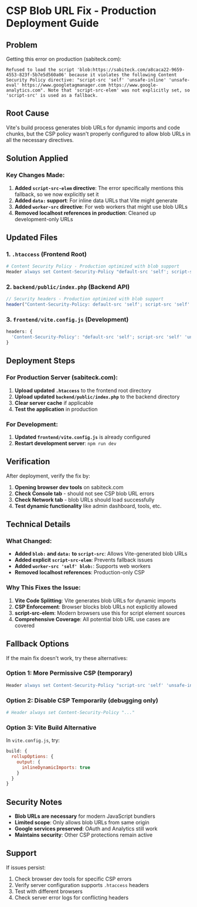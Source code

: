 # CSP Blob URL Fix - Production Deployment Guide

## Problem
Getting this error on production (sabiteck.com):
```
Refused to load the script 'blob:https://sabiteck.com/a8caca22-9659-4553-823f-5b7e5d560a06' because it violates the following Content Security Policy directive: "script-src 'self' 'unsafe-inline' 'unsafe-eval' https://www.googletagmanager.com https://www.google-analytics.com". Note that 'script-src-elem' was not explicitly set, so 'script-src' is used as a fallback.
```

## Root Cause
Vite's build process generates blob URLs for dynamic imports and code chunks, but the CSP policy wasn't properly configured to allow blob URLs in all the necessary directives.

## Solution Applied

### Key Changes Made:

1. **Added `script-src-elem` directive**: The error specifically mentions this fallback, so we now explicitly set it
2. **Added `data:` support**: For inline data URLs that Vite might generate
3. **Added `worker-src` directive**: For web workers that might use blob URLs
4. **Removed localhost references in production**: Cleaned up development-only URLs

## Updated Files

### 1. `.htaccess` (Frontend Root)
```apache
# Content Security Policy - Production optimized with blob support
Header always set Content-Security-Policy "default-src 'self'; script-src 'self' 'unsafe-inline' 'unsafe-eval' blob: data: https://www.googletagmanager.com https://www.google-analytics.com https://apis.google.com https://accounts.google.com https://gstatic.com https://www.gstatic.com; script-src-elem 'self' 'unsafe-inline' blob: data: https://www.googletagmanager.com https://www.google-analytics.com https://apis.google.com https://accounts.google.com https://gstatic.com https://www.gstatic.com; style-src 'self' 'unsafe-inline' https://fonts.googleapis.com; font-src 'self' https://fonts.gstatic.com; img-src 'self' data: https: blob:; connect-src 'self' https://sabiteck.com https://backend.sabiteck.com https://www.google-analytics.com https://analytics.google.com https://accounts.google.com https://apis.google.com; frame-src https://accounts.google.com; object-src 'none'; base-uri 'self'; worker-src 'self' blob:;"
```

### 2. `backend/public/index.php` (Backend API)
```php
// Security headers - Production optimized with blob support
header("Content-Security-Policy: default-src 'self'; script-src 'self' 'unsafe-inline' 'unsafe-eval' blob: data: https://www.googletagmanager.com https://www.google-analytics.com https://apis.google.com https://accounts.google.com https://gstatic.com https://www.gstatic.com; script-src-elem 'self' 'unsafe-inline' blob: data: https://www.googletagmanager.com https://www.google-analytics.com https://apis.google.com https://accounts.google.com https://gstatic.com https://www.gstatic.com; style-src 'self' 'unsafe-inline' https://fonts.googleapis.com; font-src 'self' https://fonts.gstatic.com; img-src 'self' data: https: blob:; connect-src 'self' https://sabiteck.com https://backend.sabiteck.com https://www.google-analytics.com https://analytics.google.com https://accounts.google.com https://apis.google.com; frame-src https://accounts.google.com; object-src 'none'; base-uri 'self'; worker-src 'self' blob:;");
```

### 3. `frontend/vite.config.js` (Development)
```javascript
headers: {
  'Content-Security-Policy': "default-src 'self'; script-src 'self' 'unsafe-inline' 'unsafe-eval' blob: data:; script-src-elem 'self' 'unsafe-inline' blob: data:; style-src 'self' 'unsafe-inline'; font-src 'self' data:; img-src 'self' data: blob:; connect-src 'self' http://localhost:* https://localhost:*; frame-src 'self'; object-src 'none'; worker-src 'self' blob:;"
}
```

## Deployment Steps

### For Production Server (sabiteck.com):

1. **Upload updated `.htaccess`** to the frontend root directory
2. **Upload updated `backend/public/index.php`** to the backend directory
3. **Clear server cache** if applicable
4. **Test the application** in production

### For Development:

1. **Updated `frontend/vite.config.js`** is already configured
2. **Restart development server**: `npm run dev`

## Verification

After deployment, verify the fix by:

1. **Opening browser dev tools** on sabiteck.com
2. **Check Console tab** - should not see CSP blob URL errors
3. **Check Network tab** - blob URLs should load successfully
4. **Test dynamic functionality** like admin dashboard, tools, etc.

## Technical Details

### What Changed:

- **Added `blob:` and `data:` to `script-src`**: Allows Vite-generated blob URLs
- **Added explicit `script-src-elem`**: Prevents fallback issues
- **Added `worker-src 'self' blob:`**: Supports web workers
- **Removed localhost references**: Production-only CSP

### Why This Fixes the Issue:

1. **Vite Code Splitting**: Vite generates blob URLs for dynamic imports
2. **CSP Enforcement**: Browser blocks blob URLs not explicitly allowed
3. **script-src-elem**: Modern browsers use this for script element sources
4. **Comprehensive Coverage**: All potential blob URL use cases are covered

## Fallback Options

If the main fix doesn't work, try these alternatives:

### Option 1: More Permissive CSP (temporary)
```apache
Header always set Content-Security-Policy "script-src 'self' 'unsafe-inline' 'unsafe-eval' blob: data: https:; object-src 'none';"
```

### Option 2: Disable CSP Temporarily (debugging only)
```apache
# Header always set Content-Security-Policy "..."
```

### Option 3: Vite Build Alternative
In `vite.config.js`, try:
```javascript
build: {
  rollupOptions: {
    output: {
      inlineDynamicImports: true
    }
  }
}
```

## Security Notes

- **Blob URLs are necessary** for modern JavaScript bundlers
- **Limited scope**: Only allows blob URLs from same origin
- **Google services preserved**: OAuth and Analytics still work
- **Maintains security**: Other CSP protections remain active

## Support

If issues persist:
1. Check browser dev tools for specific CSP errors
2. Verify server configuration supports `.htaccess` headers
3. Test with different browsers
4. Check server error logs for conflicting headers